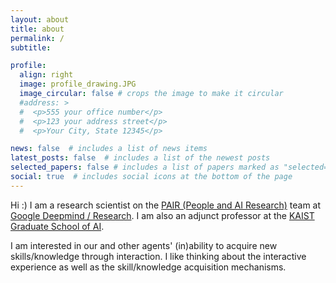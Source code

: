 ```yaml
---
layout: about
title: about
permalink: /
subtitle:

profile:
  align: right
  image: profile_drawing.JPG
  image_circular: false # crops the image to make it circular
  #address: >
  #  <p>555 your office number</p>
  #  <p>123 your address street</p>
  #  <p>Your City, State 12345</p>

news: false  # includes a list of news items
latest_posts: false  # includes a list of the newest posts
selected_papers: false # includes a list of papers marked as "selected={true}"
social: true  # includes social icons at the bottom of the page
---
```


Hi :) I am a research scientist on the [PAIR (People and AI Research)](https://pair.withgoogle.com/) team at [Google Deepmind / Research](https://ai.google/). I am also an adjunct professor at the [KAIST Graduate School of AI](https://gsai.kaist.ac.kr/).

I am interested in our and other agents' (in)ability to acquire new skills/knowledge through interaction. I like thinking about the interactive experience as well as the skill/knowledge acquisition mechanisms.

<!-- I hold a PhD in Computer Science from [KAIST](http://www.kaist.ac.kr){:target="\_blank"}. During my PhD, I was advised by [Juho Kim](http://juhokim.com){:target="\_blank"} in the [KIXLAB](http://kixlab.org){:target="\_blank"}. Before joining Google, I was a research scientist and a technical leader at [Naver AI](https://naver-career.gitbook.io/en/teams/clova-cic/ai-lab), where I led research at the intersection of Human-Computer Interaction and Machine Learning. -->

<!-- In the past,
I studied Computer Science, Financial Engineering from KAIST, Finance from Simon Business School @ University of Rochester, and Statistics from Rutgers University. I have worked at an Hedge Fund in NYC trying to beat the market by relentlessly crunching numbers prior to coming (back) to KAIST. I've spent two years in the reinforcement learning (as a subfield of machine learning) research group at KAIST as a Ph.D student before joining KIXLAB (the KAIST Interaction Lab). -->

<!-- I taught lab sessions for the mandatory Introduction to Programming course at KAIST from 2015-2018 as a Head TA. I enjoyed working with 40 TAs and interacting with 450-500 students each semester. -->